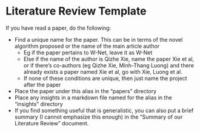 # Literature Review Template

If you have read a paper, do the following:
- Find a unique name for the paper. This can be in terms of the novel algorithm proposed or the name of the main article author
  - Eg if the paper pertains to W-Net, leave it as W-Net
  - Else if the name of the author is Qizhe Xie, name the paper Xie et al, or if there’s co-authors (eg Qizhe Xie, Minh-Thang Luong) and there already exists a paper named Xie et al, go with Xie, Luong et al.
  - If none of these conditions are unique, then just name the project after the paper
- Place the paper under this alias in the “papers” directory
- Place any insights in a markdown file named for the alias in the “insights” directory
- If you find something useful that is generalistic, you can also put a brief summary (I cannot emphasize this enough) in the “Summary of our Literature Review” document.


